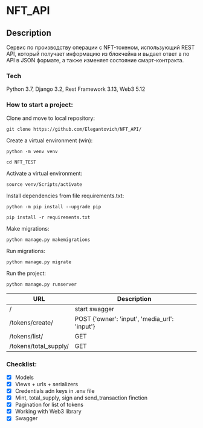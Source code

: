 # NFT_API
## Description
Сервис по производству операции с NFT-токеном, использующий REST API, который получает информацию из блокчейна и выдает ответ в по API в JSON формате, а также изменяет состояние смарт-контракта.

### Tech
Python 3.7, Django 3.2, Rest Framework 3.13, Web3 5.12

### How to start a project:

Clone and move to local repository:

```
git clone https://github.com/Elegantovich/NFT_API/
```
Create a virtual environment (win):
```
python -m venv venv
```
```
cd NFT_TEST
```
Activate a virtual environment:
```
source venv/Scripts/activate
```
Install dependencies from file requirements.txt:
```
python -m pip install --upgrade pip
```
```
pip install -r requirements.txt
```
Make migrations:
```
python manage.py makemigrations
```
Run migrations:
```
python manage.py migrate 
```
Run the project:
```
python manage.py runserver
```

| URL| Description |
| ------ | ------ |
| / | start swagger |
| /tokens/create/| POST {'owner': 'input', 'media_url': 'input'} |
| /tokens/list/ | GET |
| /tokens/total_supply/ | GET |

### Checklist:
- [x] Models
- [x] Views + urls + serializers
- [x] Credentials adn keys in .env file
- [x] Mint, total_supply, sign and send_transaction finction
- [x] Pagination for list of tokens
- [x] Working with Web3 library
- [x] Swagger

